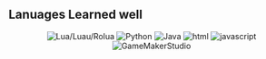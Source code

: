 ## Lanuages Learned well
<div style="width: inherit;height: 20; text-align: center;">
  <img src="https://skillicons.dev/icons?i=lua" alt="Lua/Luau/Rolua">
  <img src="https://skillicons.dev/icons?i=python" alt="Python">
  <img src="https://skillicons.dev/icons?i=java" alt="Java">
  <img src="https://skillicons.dev/icons?i=html" alt="html">
  <img src="https://skillicons.dev/icons?i=javascript" alt="javascript">
  <img src="https://skillicons.dev/icons?i=GameMakerStudio" alt="GameMakerStudio">
</div>
